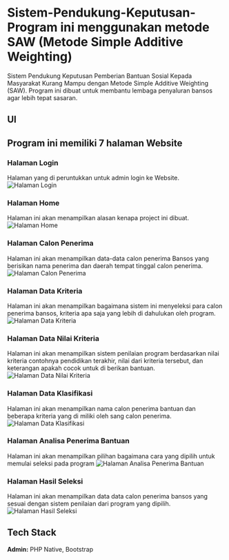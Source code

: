 # Sistem-Pendukung-Keputusan-Program ini menggunakan metode SAW (Metode Simple Additive Weighting)

Sistem Pendukung Keputusan Pemberian Bantuan Sosial Kepada Masyarakat Kurang Mampu dengan Metode Simple Additive Weighting (SAW). Program ini dibuat untuk membantu lembaga penyaluran bansos agar lebih tepat sasaran.


## UI
## Program ini memiliki 7 halaman Website

### Halaman Login
Halaman yang di peruntukkan untuk admin login ke Website.
![Halaman Login](https://imgur.com/hyBYs5V.png)

### Halaman Home
Halaman ini akan menampilkan alasan kenapa project ini dibuat.
![Halaman Home](https://imgur.com/bRyOM0z.png)

### Halaman Calon Penerima
Halaman ini akan menampilkan data-data calon penerima Bansos yang berisikan nama penerima dan daerah tempat tinggal calon penerima.
![Halaman Calon Penerima](https://imgur.com/yo81FVL.png)

### Halaman Data Kriteria
Halaman ini akan menampilkan bagaimana sistem ini menyeleksi para calon penerima bansos, kriteria apa saja yang lebih di dahulukan oleh program.
![Halaman Data Kriteria](https://imgur.com/2xRsQ3s.png)

### Halaman Data Nilai Kriteria
Halaman ini akan menampilkan sistem penilaian program berdasarkan nilai kriteria contohnya pendidikan terakhir, nilai dari kriteria tersebut, dan keterangan apakah cocok untuk di berikan bantuan.
![Halaman Data Nilai Kriteria](https://imgur.com/CzA7exX.png)

### Halaman Data Klasifikasi 
Halaman ini akan menampilkan nama calon penerima bantuan dan beberapa kriteria yang di miliki oleh sang calon penerima.
![Halaman Data Klasifikasi](https://imgur.com/LgDqteU.png)

### Halaman Analisa Penerima Bantuan
Halaman ini akan menampilkan pilihan bagaimana cara yang dipilih untuk memulai seleksi pada program
![Halaman Analisa Penerima Bantuan](https://imgur.com/ZtnCqvu.png)

### Halaman Hasil Seleksi
Halaman ini akan menampilkan data data calon penerima bansos yang sesuai dengan sistem penilaian dari program yang dipilih.
![Halaman Hasil Seleksi](https://imgur.com/qrBPa11.png)


## Tech Stack

**Admin:** PHP Native, Bootstrap
